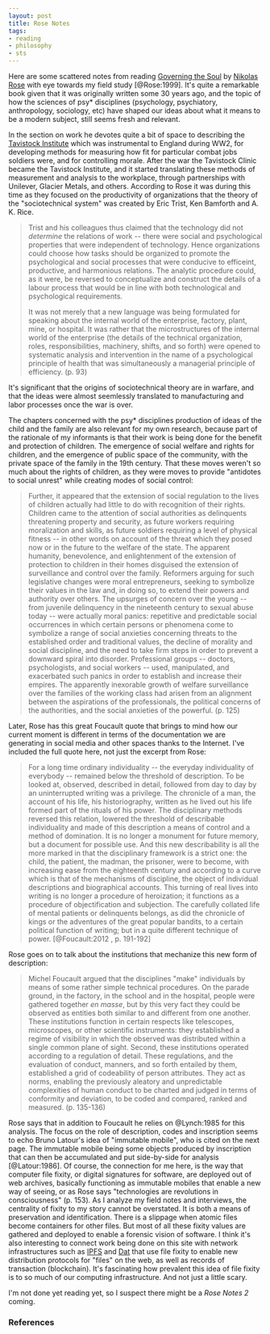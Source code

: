 ```yaml
---
layout: post
title: Rose Notes
tags:
- reading
- philosophy
- sts
---
```



Here are some scattered notes from reading [Governing the Soul] by [Nikolas
Rose] with eye towards my field study [@Rose:1999]. It's quite a remarkable book
given that it was originally written some 30 years ago, and the topic of how the
sciences of psy* disciplines (psychology, psychiatory, anthropology, sociology,
etc) have shaped our ideas about what it means to be a modern subject, still
seems fresh and relevant.

In the section on work he devotes quite a bit of space to describing the
[Tavistock Institute] which was instrumental to England during WW2, for
developing methods for measuring how fit for particular combat jobs soldiers
were, and for controlling morale. After the war the Tavistock Clinic became the
Tavistock Institute, and it started translating these methods of measurement and
analysis to the workplace, through partnerships with Unilever, Glacier Metals,
and others.  According to Rose it was during this time as they focused on the
productivity of organizations that the theory of the "sociotechnical system" was
created by Eric Trist, Ken Bamforth and A. K. Rice.

> Trist and his colleagues thus claimed that the technology did not *determine*
> the relations of work -- there were social and psychological properties that
> were independent of technology. Hence organizations could choose how tasks
> should be organized to promote the psychological and social processes that
> were conducive to efficeint, productive, and harmonious relations. The
> analytic procedure could, as it were, be reversed to conceptualize and
> construct the details of a labour process that would be in line with both
> technological and psychological requirements.
>
> It was not merely that a new language was being formulated for speaking about
> the internal world of the enterprise, factory, plant, mine, or hospital. It
> was rather that the microstructures of the internal world of the enterprise
> (the details of the technical organization, roles, responsibilities,
> machinery, shifts, and so forth) were opened to systematic analysis and
> intervention in the name of a psychological principle of health that was
> simultaneously a managerial principle of efficiency.  (p. 93)

It's significant that the origins of sociotechnical theory are in warfare, and
that the ideas were almost seemlessly translated to manufacturing and labor
processes once the war is over.

The chapters concerned with the psy* disciplines production of ideas of the
child and the family are also relevant for my own research, because part of the
rationale of my informants is that their work is being done for the benefit and
protection of children. The emergence of social welfare and rights for children,
and the emergence of public space of the community, with the private space of
the family in the 19th century. That these moves weren't so much about the
rights of children, as they were moves to provide "antidotes to social unrest"
while creating modes of social control:

> Further, it appeared that the extension of social regulation to the lives of
> children actually had little to do with recognition of their rights. Children
> came to the attention of social authorities as delinquents threatening
> property and security, as future workers requiring moralization and skills, as
> future soldiers requiring a level of physical fitness -- in other words on
> account of the threat which they posed now or in the future to the welfare of
> the state.  The apparent humanity, benevolence, and enlightenment of the
> extension of protection to children in their homes disguised the extension of
> surveillance and control over the family. Reformers arguing for such
> legislative changes were moral entrepreneurs, seeking to symbolize their
> values in the law and, in doing so, to extend their powers and authority over
> others. The upsurges of concern over the young -- from juvenile delinquency in
> the nineteenth century to sexual abuse today -- were actually moral panics:
> repetitive and predictable social occurrences in which certain persons or
> phenomena come to symbolize a range of social anxieties concerning threats to
> the established order and traditional values, the decline of morality and
> social discipline, and the need to take firm steps in order to prevent a
> downward spiral into disorder. Professional groups -- doctors, psychologists,
> and social workers -- used, manipulated, and exacerbated such panics in order
> to establish and increase their empires. The apparently inexorable growth of
> welfare surveillance over the families of the working class had arisen from an
> alignment between the aspirations of the professionals, the political concerns
> of the authorities, and the social anxieties of the powerful. (p. 125)

Later, Rose has this great Foucault quote that brings to mind how our current
moment is different in terms of the documentation we are generating in social
media and other spaces thanks to the Internet. I've included the full quote
here, not just the excerpt from Rose:

> For a long time ordinary individuality -- the everyday individuality of
> everybody -- remained below the threshold of description. To be looked at,
> observed, described in detail, followed from day to day by an uninterrupted
> writing was a privilege. The chronicle of a man, the account of his life, his
> historiography, written as he lived out his life formed part of the rituals of
> his power. The disciplinary methods reversed this relation, lowered the
> threshold of describable individuality and made of this description a means of
> control and a method of domination. It is no longer a monument for future
> memory, but a document for possible use. And this new describability is all
> the more marked in that the disciplinary framework is a strict one: the child,
> the patient, the madman, the prisoner, were to become, with increasing ease
> from the eighteenth century and according to a curve which is that of the
> mechanisms of discipline, the object of individual descriptions and
> biographical accounts. This turning of real lives into writing is no longer a
> procedure of heroization; it functions as a procedure of objectification and
> subjection. The carefully collated life of mental patients or delinquents
> belongs, as did the chronicle of kings or the adventures of the great popular
> bandits, to a certain political function of writing; but in a quite different
> technique of power. [@Foucault:2012 , p. 191-192] 

Rose goes on to talk about the institutions that mechanize this new form of
description:

> Michel Foucault argued that the disciplines "make" individuals by means of
> some rather simple technical procedures. On the parade ground, in the factory,
> in the school and in the hospital, people were gathered together *en masse*,
> but by this very fact they could be observed as entities both similar to and
> different from one another. These institutions function in certain respects
> like telescopes, microscopes, or other scientific instruments: they
> established a regime of visibility in which the observed was distributed
> within a single common plane of sight. Second, these institutions operated
> according to a regulation of detail. These regulations, and the evaluation of
> conduct, manners, and so forth entailed by them, established a grid of
> codeability of person attributes. They act as norms, enabling the previously
> aleatory and unpredictable complexities of human conduct to be charted and
> judged in terms of conformity and deviation, to be coded and compared, ranked
> and measured. (p. 135-136)

Rose says that in addition to Foucault he relies on @Lynch:1985 for this
analysis. The focus on the role of description, codes and inscription seems to
echo Bruno Latour's idea of "immutable mobile", who is cited on the next page.
The immutable mobile being some objects produced by inscription that can then be
accumulated and put side-by-side for analysis [@Latour:1986]. Of course, the
connection for me here, is the way that computer file fixity, or digital
signatures for software, are deployed out of web archives, basically functioning
as immutable mobiles that enable a new way of seeing, or as Rose says
"technologies are revolutions in consciousness" (p. 153). As I analyze my field
notes and interviews, the centrality of fixity to my story cannot be overstated.
It is both a means of preservation and identification. There is a slippage when
atomic files become containers for other files. But most of all these fixity
values are gathered and deployed to enable a forensic vision of software. I
think it's also interesting to connect work being done on this site with network
infrastructures such as [IPFS] and [Dat] that use file fixity to enable new
distribution protocols for "files" on the web, as well as records of transaction
(blockchain). It's fascinating how prevalent this idea of file fixity is to so
much of our computing infrastructure. And not just a little scary.

I'm not done yet reading yet, so I suspect there might be a *Rose Notes 2*
coming.

### References

[Tavistock Institute]: https://en.wikipedia.org/wiki/Tavistock_Institute
[Governing the Soul]: https://www.goodreads.com/book/show/1660467.Governing_the_Soul
[Nikolas Rose]: https://nikolasrose.com/
[IPFS]: https://ipfs.io/
[Dat]: https://dat.foundation/

